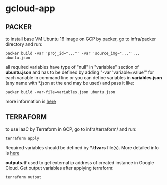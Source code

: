 # gcloud-app
## PACKER
to install base VM Ubuntu 16 image on GCP by packer, go to infra/packer directory and run:
```
packer build -var 'proj_id="..."' -var 'source_img="..."'... ubuntu.json
```
all required variables have type of "null" in "variables" section of **ubuntu.json** 
and has to be defined by adding "-var 'variable=value'" for each variable in command line
or you can define variables in **variables.json** (any name with \*.json at the end may be used) and pass it like:
```
packer build -var-file=variables.json ubuntu.json
```
more information is [here](https://www.packer.io/docs/templates/user-variables.html)

## TERRAFORM
to use IaaC by Terraform in GCP, go to infra/terraform/ and run:
```
terraform apply
```
Required variables should be defined by **\*.tfvars** file(s).
More detailed info is [here](https://www.terraform.io/intro/getting-started/variables.html)

**outputs.tf** used to get external ip address of created instance in Google Cloud.
Get output variables after applying terraform:
```
terraform output
```

